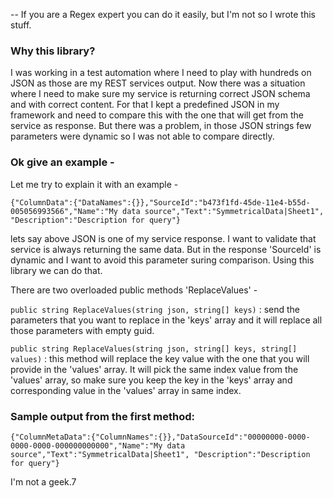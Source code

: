 -- If you are a Regex expert you can do it easily, but I'm not so I wrote this stuff.

### Why this library?
I was working in a test automation where I need to play with hundreds on JSON as those are my REST services output. Now there was a situation where I need to make sure my service is returning correct JSON schema and with correct content. For that I kept a predefined JSON in my framework and need to compare this with the one that will get from the service as response. But there was a problem, in those JSON strings few parameters were dynamic so I was not able to compare directly.

### Ok give an example -
Let me try to explain it with an example -

`{"ColumnData":{"DataNames":{}},"SourceId":"b473f1fd-45de-11e4-b55d-005056993566","Name":"My data source","Text":"SymmetricalData|Sheet1", "Description":"Description for query"}`

lets say above JSON is one of my service response. I want to validate that service is always returning the same data. But in the response 'SourceId' is dynamic and I want to avoid this parameter suring comparison. Using this library we can do that.

There are two overloaded public methods 'ReplaceValues' -

`public string ReplaceValues(string json, string[] keys)` : send the parameters that you want to replace in the 'keys' array and it will replace all those parameters with empty guid.

`public string ReplaceValues(string json, string[] keys, string[] values)` : this method will replace the key value with the one that you will provide in the 'values' array. It will pick the same index value from the 'values' array, so make sure you keep the key in the 'keys' array and corresponding value in the 'values' array in same index.

### Sample output from the first method:
`{"ColumnMetaData":{"ColumnNames":{}},"DataSourceId":"00000000-0000-0000-0000-000000000000","Name":"My data source","Text":"SymmetricalData|Sheet1", "Description":"Description for query"}`

I'm not a geek.7

